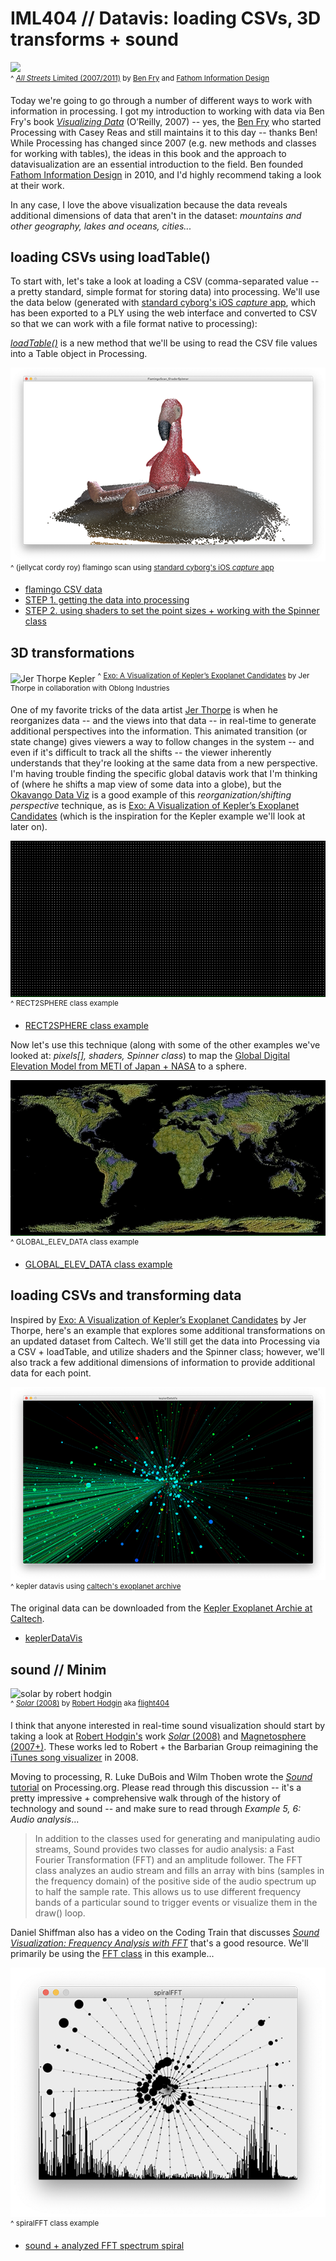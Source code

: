 # IML404 // Datavis: loading CSVs, 3D transforms + sound

![](https://cdn.shopify.com/s/files/1/0721/3419/products/allstreets-for-web-003_1024x1024.jpg)  
<sup> ^ [*All Streets* Limited (2007/2011)](https://3rdfloor.fathom.info/products/all-streets) by [Ben Fry](https://benfry.com) and [Fathom Information Design](https://fathom.info)</sup>

Today we're going to go through a number of different ways to work with information in processing.  I got my introduction to working with data via Ben Fry's book [*Visualizing Data*](https://benfry.com/writing/archives/3/) (O’Reilly, 2007) -- yes, the [Ben Fry](https://benfry.com) who started Processing with Casey Reas and still maintains it to this day -- thanks Ben! While Processing has changed since 2007 (e.g. new methods and classes for working with tables), the ideas in this book and the  approach to datavisualization are an essential introduction to the field. Ben founded [Fathom Information Design](https://fathom.info) in 2010, and I'd highly recommend taking a look at their work.

In any case, I love the above visualization because the data reveals additional dimensions of data that aren't in the dataset: *mountains and other geography, lakes and oceans, cities...*

## loading CSVs using loadTable()
To start with, let's take a look at loading a CSV (comma-separated value -- a pretty standard, simple format for storing data) into processing. We'll use the data below (generated with [standard cyborg's iOS *capture* app](https://www.standardcyborg.com/products/), which has been exported to a PLY using the web interface and converted to CSV so that we can work with a file format native to processing):

[*loadTable()*](https://processing.org/reference/loadTable_.html) is a new method that we'll be using to read the CSV file values into a Table object in Processing.

![flamingo scan using standard cyborg's capture](https://github.com/johnbcarpenter/USC_IML404_IMAGES/blob/master/images/FlamingoScan.png)  
<sup> ^ (jellycat cordy roy) flamingo scan using [standard cyborg's iOS *capture* app](https://www.standardcyborg.com/products/)</sup>

- [flamingo CSV data](https://github.com/johnbcarpenter/USC_IML404/tree/master/CODE/PROCESSING/DATA/FlamingoScan.zip)
- [STEP 1. getting the data into processing](https://github.com/johnbcarpenter/USC_IML404/tree/master/CODE/PROCESSING/DATA/FlamingoScan_LoadData)
- [STEP 2. using shaders to set the point sizes + working with the Spinner class](https://github.com/johnbcarpenter/USC_IML404/tree/master/CODE/PROCESSING/DATA/FlamingoScan_ShaderSpinner)

## 3D transformations

![Jer Thorpe Kepler](http://blog.blprnt.com/wp-content/uploads/2012/03/Kepler22_44_33.png)
<sup> ^ [Exo: A Visualization of Kepler’s Exoplanet Candidates](https://vimeo.com/41655330) by Jer Thorpe in collaboration with Oblong Industries</sup>

One of my favorite tricks of the data artist [Jer Thorpe](https://www.jerthorp.com) is when he reorganizes data -- and the views into that data -- in real-time to generate additional perspectives into the information. This animated transition (or state change) gives viewers a way to follow changes in the system -- and even if it's difficult to track all the shifts -- the viewer inherently understands that they're looking at the same data from a new perspective. I'm having trouble finding the specific global datavis work that I'm thinking of (where he shifts a map view of some data into a globe), but the [Okavango Data Viz](https://vimeo.com/124307636) is a good example of this *reorganization/shifting perspective* technique, as is [Exo: A Visualization of Kepler’s Exoplanet Candidates](https://vimeo.com/41655330) (which is the inspiration for the Kepler example we'll look at later on). 

![RECT2SPHERE](https://github.com/johnbcarpenter/USC_IML404_IMAGES/blob/master/images/RECT2SPHERE.gif)  
<sup> ^ RECT2SPHERE class example </sup>

- [RECT2SPHERE class example](https://github.com/johnbcarpenter/USC_IML404/tree/master/CODE/PROCESSING/3D_SHADERS/RECT2SPHERE)

Now let's use this technique (along with some of the other examples we've looked at: *pixels[], shaders, Spinner class*) to map the [Global Digital Elevation Model from METI of Japan + NASA](https://asterweb.jpl.nasa.gov/gdem.asp) to a sphere.

![GLOBAL_ELEV_DATA](https://github.com/johnbcarpenter/USC_IML404_IMAGES/blob/master/images/GLOBAL_ELEV_DATA.gif)  
<sup> ^ GLOBAL_ELEV_DATA class example </sup>

- [GLOBAL_ELEV_DATA class example](https://github.com/johnbcarpenter/USC_IML404/tree/master/CODE/PROCESSING/DATA/GLOBAL_ELEV_DATA)

## loading CSVs and transforming data
Inspired by [Exo: A Visualization of Kepler’s Exoplanet Candidates](https://vimeo.com/41655330) by Jer Thorpe, here's an example that explores some additional transformations on an updated dataset from Caltech.  We'll still get the data into Processing via a CSV + loadTable, and utilize shaders and the Spinner class; however, we'll also track a few additional dimensions of information to provide additional data for each point.

![kepler datavis](https://github.com/johnbcarpenter/USC_IML404_IMAGES/blob/master/images/keplerDataVis.png)  
<sup> ^ kepler datavis using [caltech's exoplanet archive](https://exoplanetarchive.ipac.caltech.edu/cgi-bin/TblView/nph-tblView?app=ExoTbls&config=planets)</sup>

The original data can be downloaded from the [Kepler Exoplanet Archie at Caltech](https://exoplanetarchive.ipac.caltech.edu/cgi-bin/TblView/nph-tblView?app=ExoTbls&config=planets).

- [keplerDataVis](https://github.com/johnbcarpenter/USC_IML404/tree/master/CODE/PROCESSING/DATA/keplerDataVis)

## sound // Minim
![solar by robert hodgin](https://farm5.static.flickr.com/4026/4247502776_5510ed7000_o.jpg)  
<sup> ^ [*Solar* (2008)](https://vimeo.com/658158) by [Robert Hodgin](http://roberthodgin.com) aka [flight404](https://vimeo.com/flight404)</sup>

I think that anyone interested in real-time sound visualization should start by taking a look at [Robert Hodgin's](http://roberthodgin.com) work [*Solar* (2008)](https://vimeo.com/658158) and [Magnetosphere (2007+)](https://vimeo.com/8581392). These works led to Robert + the Barbarian Group reimagining the [iTunes song visualizer](http://roberthodgin.com/portfolio/work/magnetosphere/) in 2008.

Moving to processing, R. Luke DuBois and Wilm Thoben wrote the [*Sound* tutorial](https://processing.org/tutorials/sound/) on Processing.org. Please read through this discussion -- it's a pretty impressive + comprehensive walk through of the history of technology and sound -- and make sure to read through *Example 5, 6: Audio analysis*...

> In addition to the classes used for generating and manipulating audio streams, Sound provides two classes for audio analysis: a Fast Fourier Transformation (FFT) and an amplitude follower. The FFT class analyzes an audio stream and fills an array with bins (samples in the frequency domain) of the positive side of the audio spectrum up to half the sample rate. This allows us to use different frequency bands of a particular sound to trigger events or visualize them in the draw() loop.
     
Daniel Shiffman also has a video on the Coding Train that discusses [*Sound Visualization: Frequency Analysis with FFT*](https://www.youtube.com/watch?v=2O3nm0Nvbi4) that's a good resource. We'll primarily be using the [FFT class](https://processing.org/reference/libraries/sound/FFT.html) in this example...

![spiralFFT](https://github.com/johnbcarpenter/USC_IML404_IMAGES/blob/master/images/spiralFFT.png)  
<sup> ^ spiralFFT class example </sup>

- [sound + analyzed FFT spectrum spiral](https://github.com/johnbcarpenter/USC_IML404/tree/master/CODE/PROCESSING/SOUND/spiralFFT)


